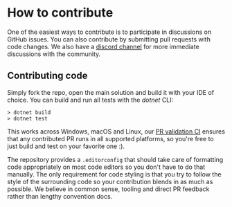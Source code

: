 # How to contribute

One of the easiest ways to contribute is to participate in discussions on GitHub issues. You can also contribute by submitting pull requests with code changes. We also have a [discord channel](https://discord.gg/x4qhjYd) for more immediate discussions with the community.

## Contributing code

Simply fork the repo, open the main solution and build it with your IDE of choice. You can build and run all tests with the *dotnet* CLI:

```
> dotnet build
> dotnet test
```

This works across Windows, macOS and Linux, our [PR validation CI](https://github.com/dotnetconfig/dotnet-config/blob/dev/.github/workflows/pr.yml) ensures that any contributed PR runs in all supported platforms, so you're free to just build and test on your favorite one :).

The repository provides a `.editorconfig` that should take care of formatting code appropriately on most code editors so you don't have to do that manually. The only requirement for code styling is that you try to follow the style of the surrounding code so your contribution blends in as much as possible. We believe in common sense, tooling and direct PR feedback rather than lengthy convention docs.